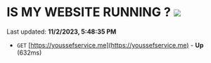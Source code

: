 # IS MY WEBSITE RUNNING ? [![](https://img.shields.io/static/v1?label=Sponsor&message=%E2%9D%A4&logo=GitHub&color=%23fe8e86)](https://github.com/sponsors/<username>)

Last updated: **11/2/2023, 5:48:35 PM**

- `GET` [https://youssefservice.me](https://youssefservice.me) - **Up** (632ms)
